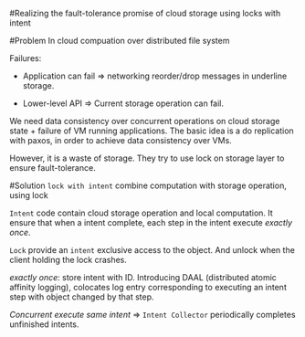 #Realizing the fault-tolerance promise of cloud storage using locks with intent

#Problem
In cloud compuation over distributed file system

Failures: 
* Application can fail => networking reorder/drop messages in underline storage. 

* Lower-level API => Current storage operation can fail.

We need data consistency over concurrent operations on cloud storage state + failure of VM running applications. The basic idea is a do replication with paxos, in order to achieve data consistency over VMs.

However, it is a waste of storage. They try to use lock on storage layer to ensure fault-tolerance.

#Solution
`lock with intent` combine computation with storage operation, using lock

`Intent` code contain cloud storage operation and local computation. It ensure that when a intent complete, each step in the intent execute *exactly once*.

`Lock` provide an `intent` exclusive access to the object. And unlock when the client holding the lock crashes.

*exactly once*: store intent with ID. Introducing DAAL (distributed atomic affinity logging), colocates log entry corresponding to executing an intent step with object changed by that step.

*Concurrent execute same intent* => `Intent Collector` periodically completes unfinished intents.
